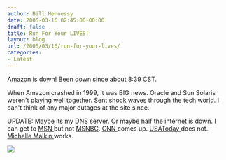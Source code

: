 ```yaml
---
author: Bill Hennessy
date: 2005-03-16 02:45:00+00:00
draft: false
title: Run For Your LIVES!
layout: blog
url: /2005/03/16/run-for-your-lives/
categories:
- Latest
---
```


[Amazon ](https://www.amazon.com)is down! Been down since about 8:39 CST.




When Amazon crashed in 1999, it was BIG news. Oracle and Sun Solaris weren't playing well together. Sent shock waves through the tech world. I can't think of any major outages at the site since.




UPDATE: Maybe its my DNS server. Or maybe half the internet is down. I can get to [MSN ](https://www.msn.com)but not [MSNBC](https://www.msnbc.com). [CNN ](https://www.cnn.com)comes up. [USAToday ](https://www.usatoday.com)does not. [Michelle Malkin ](https://www.michellemalkin.com/)works. 




![](https://blog.billhennessy.com/aggbug.aspx?PostID=1377)

